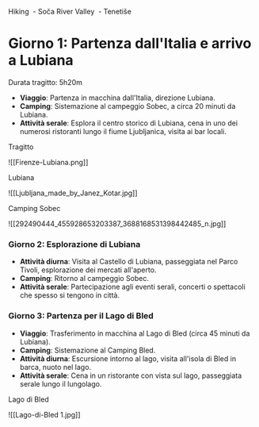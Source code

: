 Hiking
 - Soča River Valley
 - Tenetiše

#  **Giorno 1: Partenza dall'Italia e arrivo a Lubiana**

Durata tragitto: 5h20m

- **Viaggio**: Partenza in macchina dall'Italia, direzione Lubiana.
- **Camping**: Sistemazione al campeggio Sobec, a circa 20 minuti da Lubiana.
- **Attività serale**: Esplora il centro storico di Lubiana, cena in uno dei numerosi ristoranti lungo il fiume Ljubljanica, visita ai bar locali.

Tragitto

![[Firenze-Lubiana.png]]

Lubiana

![[Ljubljana_made_by_Janez_Kotar.jpg]]

Camping Sobec

![[292490444_455928653203387_3688168531398442485_n.jpg]]
### **Giorno 2: Esplorazione di Lubiana**

- **Attività diurna**: Visita al Castello di Lubiana, passeggiata nel Parco Tivoli, esplorazione dei mercati all'aperto.
- **Camping**: Ritorno al campeggio Sobec.
- **Attività serale**: Partecipazione agli eventi serali, concerti o spettacoli che spesso si tengono in città.
### **Giorno 3: Partenza per il Lago di Bled**

- **Viaggio**: Trasferimento in macchina al Lago di Bled (circa 45 minuti da Lubiana).
- **Camping**: Sistemazione al Camping Bled.
- **Attività diurna**: Escursione intorno al lago, visita all'isola di Bled in barca, nuoto nel lago.
- **Attività serale**: Cena in un ristorante con vista sul lago, passeggiata serale lungo il lungolago.

Lago di Bled

![[Lago-di-Bled 1.jpg]]
